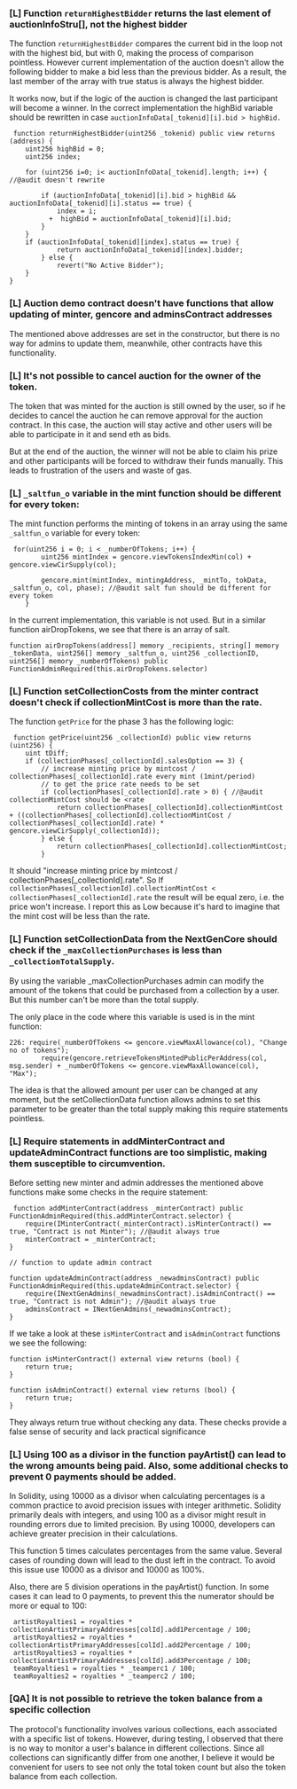 ### [L] Function `returnHighestBidder` returns the last element of auctionInfoStru[], not the highest bidder

The function `returnHighestBidder` compares the current bid in the loop not with the highest bid, but with 0, making the process of comparison pointless. However current implementation of the auction doesn't allow the following bidder to make a bid less than the previous bidder. As a result, the last member of the array with true status is always the highest bidder.

It works now, but if the logic of the auction is changed the last participant will become a winner.
In the correct implementation the highBid variable should be rewritten in case `auctionInfoData[_tokenid][i].bid > highBid.`

     function returnHighestBidder(uint256 _tokenid) public view returns (address) {
        uint256 highBid = 0;
        uint256 index;
        
        for (uint256 i=0; i< auctionInfoData[_tokenid].length; i++) { //@audit doesn't rewrite
            
            if (auctionInfoData[_tokenid][i].bid > highBid && auctionInfoData[_tokenid][i].status == true) {
                index = i;
              +  highBid = auctionInfoData[_tokenid][i].bid; 
            }
        }
        if (auctionInfoData[_tokenid][index].status == true) {
                return auctionInfoData[_tokenid][index].bidder;
            } else {
                revert("No Active Bidder");
        }
    }

### [L] Auction demo contract doesn't have functions that allow updating of minter, gencore and adminsContract addresses

The mentioned above addresses are set in the constructor, but there is no way for admins to update them, meanwhile, other contracts have this functionality.

### [L] It's not possible to cancel auction for the owner of the token.

The token that was minted for the auction is still owned by the user, so if he decides to cancel the auction he can remove approval for the auction contract. In this case, the auction will stay active and other users will be able to participate in it and send eth as bids. 

But at the end of the auction, the winner will not be able to claim his prize and other participants will be forced to withdraw their funds manually. This leads to frustration of the users and waste of gas.

### [L] `_saltfun_o` variable in the mint function should be different for every token:

The mint function performs the minting of tokens in an array using the same `_saltfun_o` variable for every token:

     for(uint256 i = 0; i < _numberOfTokens; i++) {
            uint256 mintIndex = gencore.viewTokensIndexMin(col) + gencore.viewCirSupply(col);
            
            gencore.mint(mintIndex, mintingAddress, _mintTo, tokData, _saltfun_o, col, phase); //@audit salt fun should be different for every token
        }

In the current implementation, this variable is not used. But in a similar function airDropTokens, we see that there is an array of salt.

    function airDropTokens(address[] memory _recipients, string[] memory _tokenData, uint256[] memory _saltfun_o, uint256 _collectionID, uint256[] memory _numberOfTokens) public FunctionAdminRequired(this.airDropTokens.selector)

### [L] Function setCollectionCosts from the minter contract doesn't check if collectionMintCost is more than the rate.

The function `getPrice` for the phase 3 has the following logic:

     function getPrice(uint256 _collectionId) public view returns (uint256) {
        uint tDiff;
        if (collectionPhases[_collectionId].salesOption == 3) {
            // increase minting price by mintcost / collectionPhases[_collectionId].rate every mint (1mint/period)
            // to get the price rate needs to be set
            if (collectionPhases[_collectionId].rate > 0) { //@audit collectionMintCost should be <rate
                return collectionPhases[_collectionId].collectionMintCost + ((collectionPhases[_collectionId].collectionMintCost / collectionPhases[_collectionId].rate) * gencore.viewCirSupply(_collectionId));
            } else {
                return collectionPhases[_collectionId].collectionMintCost;
            }

It should "increase minting price by mintcost / collectionPhases[_collectionId].rate".
So If `collectionPhases[_collectionId].collectionMintCost < collectionPhases[_collectionId].rate` the result will be equal zero, i.e. the price won't increase. 
I report this as Low because it's hard to imagine that the mint cost will be less than the rate.


### [L] Function setCollectionData from the NextGenCore should check if the `_maxCollectionPurchases` is less than `_collectionTotalSupply`.

By using the variable _maxCollectionPurchases admin can modify the amount of the tokens that could be purchased from a collection by a user. But this number can't be more than the total supply.

The only place in the code where this variable is used is in the mint function:

    226: require(_numberOfTokens <= gencore.viewMaxAllowance(col), "Change no of tokens");
            require(gencore.retrieveTokensMintedPublicPerAddress(col, msg.sender) + _numberOfTokens <= gencore.viewMaxAllowance(col), "Max");

The idea is that the allowed amount per user can be changed at any moment, but the setCollectionData function allows admins to set this parameter to be greater than the total supply making this require statements pointless.

### [L] Require statements in addMinterContract and updateAdminContract functions are too simplistic, making them susceptible to circumvention.
 
Before setting new minter and admin addresses the mentioned above functions make some checks in the require statement:

     function addMinterContract(address _minterContract) public FunctionAdminRequired(this.addMinterContract.selector) { 
        require(IMinterContract(_minterContract).isMinterContract() == true, "Contract is not Minter"); //@audit always true
        minterContract = _minterContract;
    }

    // function to update admin contract

    function updateAdminContract(address _newadminsContract) public FunctionAdminRequired(this.updateAdminContract.selector) {
        require(INextGenAdmins(_newadminsContract).isAdminContract() == true, "Contract is not Admin"); //@audit always true
        adminsContract = INextGenAdmins(_newadminsContract); 
    }


If we take a look at these `isMinterContract` and `isAdminContract` functions we see the following:

    function isMinterContract() external view returns (bool) {
        return true;
    }

    function isAdminContract() external view returns (bool) {
        return true;
    }

They always return true without checking any data. These checks provide a false sense of security and lack practical significance

### [L] Using 100 as a divisor in the function payArtist() can lead to the wrong amounts being paid. Also, some additional checks to prevent 0 payments should be added.

In Solidity, using 10000 as a divisor when calculating percentages is a common practice to avoid precision issues with integer arithmetic. Solidity primarily deals with integers, and using 100 as a divisor might result in rounding errors due to limited precision. By using 10000, developers can achieve greater precision in their calculations.

This function 5 times calculates percentages from the same value. Several cases of rounding down will lead to the dust left in the contract. To avoid this issue use 10000 as a divisor and 10000 as 100%.

Also, there are 5 division operations in the payArtist() function. In some cases it can lead to 0 payments, to prevent this the numerator should be more or equal to 100:

     artistRoyalties1 = royalties * collectionArtistPrimaryAddresses[colId].add1Percentage / 100;
     artistRoyalties2 = royalties * collectionArtistPrimaryAddresses[colId].add2Percentage / 100;
     artistRoyalties3 = royalties * collectionArtistPrimaryAddresses[colId].add3Percentage / 100;
     teamRoyalties1 = royalties * _teamperc1 / 100;
     teamRoyalties2 = royalties * _teamperc2 / 100;


### [QA] It is not possible to retrieve the token balance from a specific collection 

The protocol's functionality involves various collections, each associated with a specific list of tokens. However, during testing, I observed that there is no way to monitor a user's balance in different collections. Since all collections can significantly differ from one another, I believe it would be convenient for users to see not only the total token count but also the token balance from each collection.